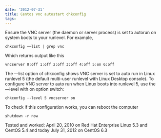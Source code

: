 ```yaml
---
date: '2012-07-31'
title: Centos vnc autostart chkconfig
tags: 
---
```

<p>Ensure the VNC server (the daemon or server process) is set to autorun on system boots to your runlevel. For example,</p>

<p><code>chkconfig ––list | grep vnc</code></p>

<p>Which returns output like this</p>

<p><code>vncserver 0:off 1:off 2:off 3:off 4:off 5:on 6:off</code></p>

<p>The ––list option of chkconfig shows VNC server is set to auto run in Linux runlevel 5 (the default multi-user runlevel with Linux Desktop console). To configure VNC server to auto run when Linux boots into runlevel 5, use the ––level with on option switch:</p>

<p><code>chkconfig --level 5 vncserver on</code></p>

<p>To check if this configuration works, you can reboot the computer</p>

<p><code>shutdown -r now</code></p>

<p>Tested and worked: April 20, 2010 on Red Hat Enterprise Linux 5.3 and CentOS 5.4 and today July 31, 2012 on CentOS 6.3</p>
